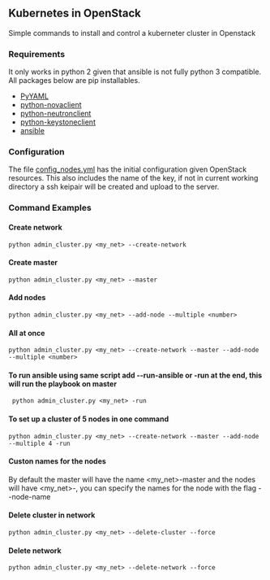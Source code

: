 ## Kubernetes in OpenStack
Simple commands to install and control a kuberneter cluster in Openstack


### Requirements

It only works in python 2 given that ansible is not fully python 3 compatible. All packages below are pip installables.

- [PyYAML](http://pyyaml.org/wiki/PyYAML)
- [python-novaclient](https://github.com/openstack/python-novaclient)
- [python-neutronclient](https://github.com/openstack/python-neutronclient)
- [python-keystoneclient](https://github.com/openstack/python-keystoneclient)
- [ansible](http://docs.ansible.com/ansible/)

### Configuration

The file [config_nodes.yml](config_nodes.yml) has the initial configuration given OpenStack resources. This also includes the name of the key, if not in current working directory a ssh keipair will be created and upload to the server. 

### Command Examples

#### Create network

    python admin_cluster.py <my_net> --create-network

#### Create master
    
    python admin_cluster.py <my_net> --master

#### Add nodes

    python admin_cluster.py <my_net> --add-node --multiple <number>

#### All at once
    
    python admin_cluster.py <my_net> --create-network --master --add-node --multiple <number>

#### To run ansible using same script add --run-ansible or -run at the end, this will run the playbook on master

     python admin_cluster.py <my_net> -run

#### To set up a cluster of 5 nodes in one command

    python admin_cluster.py <my_net> --create-network --master --add-node --multiple 4 -run

#### Custon names for the nodes
    
By default the master will have the name <my_net>-master and the nodes will have <my_net>-<random>, you can specify the names for the node with the flag --node-name <custom-name>

#### Delete cluster in network
    
    python admin_cluster.py <my_net> --delete-cluster --force

#### Delete network 
    
    python admin_cluster.py <my_net> --delete-network --force


